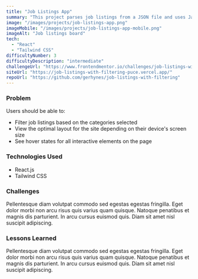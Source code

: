 ```yaml
---
title: "Job Listings App"
summary: "This project parses job listings from a JSON file and uses JavaScript to filter them by category."
image: "/images/projects/job-listings-app.png"
imageMobile: "/images/projects/job-listings-app-mobile.png"
imageAlt: "Job listings board"
tech:
  - "React"
  - "Tailwind CSS"
difficultyNumber: 3
difficultyDescription: "intermediate"
challengeUrl: "https://www.frontendmentor.io/challenges/job-listings-with-filtering-ivstIPCt"
siteUrl: "https://job-listings-with-filtering-puce.vercel.app/"
repoUrl: "https://github.com/gerhynes/job-listings-with-filtering"
---
```


### Problem

Users should be able to:

- Filter job listings based on the categories selected
- View the optimal layout for the site depending on their device's screen size
- See hover states for all interactive elements on the page

### Technologies Used

- React.js
- Tailwind CSS

### Challenges

Pellentesque diam volutpat commodo sed egestas egestas fringilla. Eget dolor morbi non arcu risus quis varius quam quisque. Natoque penatibus et magnis dis parturient. In arcu cursus euismod quis. Diam sit amet nisl suscipit adipiscing.

### Lessons Learned

Pellentesque diam volutpat commodo sed egestas egestas fringilla. Eget dolor morbi non arcu risus quis varius quam quisque. Natoque penatibus et magnis dis parturient. In arcu cursus euismod quis. Diam sit amet nisl suscipit adipiscing.
